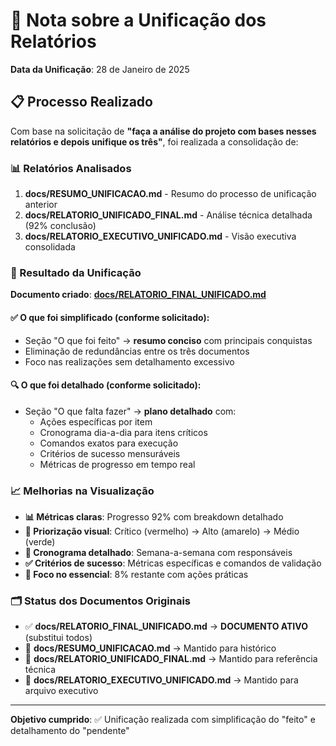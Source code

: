 # 📝 Nota sobre a Unificação dos Relatórios

**Data da Unificação**: 28 de Janeiro de 2025

## 📋 Processo Realizado

Com base na solicitação de **"faça a análise do projeto com bases nesses relatórios e depois unifique os três"**, foi realizada a consolidação de:

### 📊 Relatórios Analisados
1. **docs/RESUMO_UNIFICACAO.md** - Resumo do processo de unificação anterior
2. **docs/RELATORIO_UNIFICADO_FINAL.md** - Análise técnica detalhada (92% conclusão)
3. **docs/RELATORIO_EXECUTIVO_UNIFICADO.md** - Visão executiva consolidada

### 🎯 Resultado da Unificação

**Documento criado**: **[docs/RELATORIO_FINAL_UNIFICADO.md](RELATORIO_FINAL_UNIFICADO.md)**

#### ✅ **O que foi simplificado** (conforme solicitado):
- Seção "O que foi feito" → **resumo conciso** com principais conquistas
- Eliminação de redundâncias entre os três documentos
- Foco nas realizações sem detalhamento excessivo

#### 🔍 **O que foi detalhado** (conforme solicitado):
- Seção "O que falta fazer" → **plano detalhado** com:
  - Ações específicas por item
  - Cronograma dia-a-dia para itens críticos
  - Comandos exatos para execução
  - Critérios de sucesso mensuráveis
  - Métricas de progresso em tempo real

### 📈 **Melhorias na Visualização**

- **📊 Métricas claras**: Progresso 92% com breakdown detalhado
- **🚨 Priorização visual**: Crítico (vermelho) → Alto (amarelo) → Médio (verde)  
- **📅 Cronograma detalhado**: Semana-a-semana com responsáveis
- **✅ Critérios de sucesso**: Métricas específicas e comandos de validação
- **🎯 Foco no essencial**: 8% restante com ações práticas

### 🗂️ **Status dos Documentos Originais**

- ✅ **docs/RELATORIO_FINAL_UNIFICADO.md** → **DOCUMENTO ATIVO** (substitui todos)
- 📁 **docs/RESUMO_UNIFICACAO.md** → Mantido para histórico  
- 📁 **docs/RELATORIO_UNIFICADO_FINAL.md** → Mantido para referência técnica
- 📁 **docs/RELATORIO_EXECUTIVO_UNIFICADO.md** → Mantido para arquivo executivo

---

**Objetivo cumprido**: ✅ Unificação realizada com simplificação do "feito" e detalhamento do "pendente"